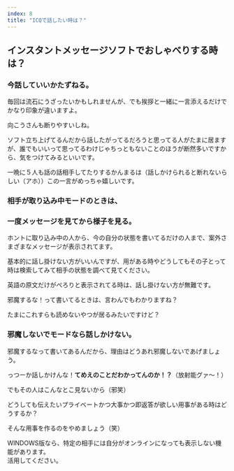 ```yaml
---
index: 8
title: "ICQで話したい時は？"
---
```


## インスタントメッセージソフトでおしゃべりする時は？

### 今話していいかたずねる。

毎回は流石にうざったいかもしれませんが、でも挨拶と一緒に一言添えるだけでかなり印象が違いますよ。

向こうさんも断りやすいしね。
<br />

ソフト立ち上げてるんだから話したがってるだろうと思ってる人がたまに居ますが、誰でもいいって思ってるわけじゃちっともないことのほうが断然多いですから、気をつけてみるといいです。

一晩に５人も話の話相手してたりするかんまるは（話しかけられると断れないらしい（アホ））この一言がめっちゃ嬉しいです。

### 相手が取り込み中モードのときは、
### 一度メッセージを見てから様子を見る。

ホントに取り込み中の人から、今の自分の状態を書いてるだけの人まで、案外さまざまなメッセージが表示されてます。

基本的に話し掛けない方がいいんですが、用がある時やどうしてもその子とって時は検索してみて相手の状態を調べて見てください。
<br />

英語の原文だけがぺろりと表示されてる時は、話し掛けない方が無難です。

邪魔するな！って書いてるときは、言わんでもわかりますね？

たまにこれすらも読めないやつが居るみたいですけど？

### 邪魔しないでモードなら話しかけない。

邪魔するなって書いてあるんだから、理由はどうあれ邪魔しないであげましょう。

っつーか話しかけんな！**てめえのことだわかってんのか！？**（放射能グァ～！）

でもその人はこんなとこ見ないから（邪笑）

どうしても伝えたいプライベートかつ大事かつ即返答が欲しい用事がある時はどうするか？

そんな用事を作るのをやめましょう（笑）

<div class="flex flex-col items-center justify-center">
    WINDOWS版なら、特定の相手には自分がオンラインになっても表示しない機能があります。<br />
    活用してください。
</div>
